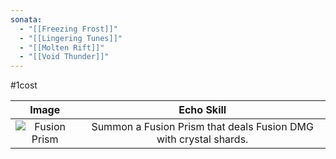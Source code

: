 ```yaml
---
sonata:
  - "[[Freezing Frost]]"
  - "[[Lingering Tunes]]"
  - "[[Molten Rift]]"
  - "[[Void Thunder]]"
---
```

#1cost

|                                          Image                                          |                            Echo Skill                            |
| :-------------------------------------------------------------------------------------: | :--------------------------------------------------------------: |
| ![Fusion Prism](https://img.game8.co/3883832/25c17136087b22ad21be800100861ec6.png/show) | Summon a Fusion Prism that deals Fusion DMG with crystal shards. |

